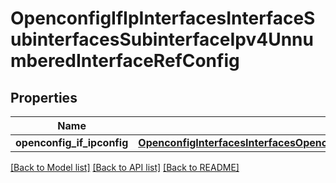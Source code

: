 # OpenconfigIfIpInterfacesInterfaceSubinterfacesSubinterfaceIpv4UnnumberedInterfaceRefConfig

## Properties
Name | Type | Description | Notes
------------ | ------------- | ------------- | -------------
**openconfig_if_ipconfig** | [**OpenconfigInterfacesInterfacesOpenconfiginterfacesinterfacesSubinterfacesOpenconfigifipipv4UnnumberedInterfacerefConfig**](OpenconfigInterfacesInterfacesOpenconfiginterfacesinterfacesSubinterfacesOpenconfigifipipv4UnnumberedInterfacerefConfig.md) |  | [optional] 

[[Back to Model list]](../README.md#documentation-for-models) [[Back to API list]](../README.md#documentation-for-api-endpoints) [[Back to README]](../README.md)


